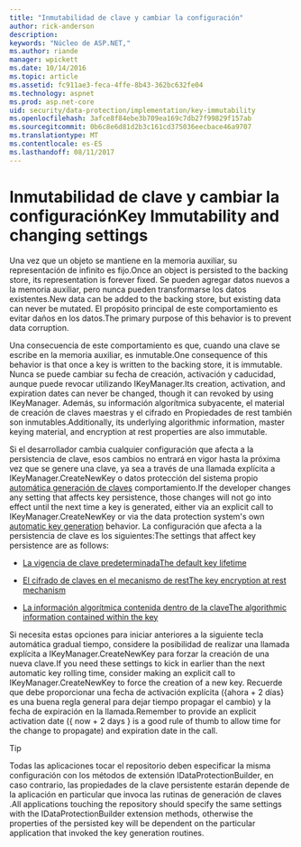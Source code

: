 ```yaml
---
title: "Inmutabilidad de clave y cambiar la configuración"
author: rick-anderson
description: 
keywords: "Núcleo de ASP.NET,"
ms.author: riande
manager: wpickett
ms.date: 10/14/2016
ms.topic: article
ms.assetid: fc911ae3-feca-4ffe-8b43-362bc632fe04
ms.technology: aspnet
ms.prod: asp.net-core
uid: security/data-protection/implementation/key-immutability
ms.openlocfilehash: 3afce8f84ebe3b709ea169c7db27f99829f157ab
ms.sourcegitcommit: 0b6c8e6d81d2b3c161cd375036eecbace46a9707
ms.translationtype: MT
ms.contentlocale: es-ES
ms.lasthandoff: 08/11/2017
---
```

# <a name="key-immutability-and-changing-settings"></a><span data-ttu-id="d8f82-103">Inmutabilidad de clave y cambiar la configuración</span><span class="sxs-lookup"><span data-stu-id="d8f82-103">Key Immutability and changing settings</span></span>

<span data-ttu-id="d8f82-104">Una vez que un objeto se mantiene en la memoria auxiliar, su representación de infinito es fijo.</span><span class="sxs-lookup"><span data-stu-id="d8f82-104">Once an object is persisted to the backing store, its representation is forever fixed.</span></span> <span data-ttu-id="d8f82-105">Se pueden agregar datos nuevos a la memoria auxiliar, pero nunca pueden transformarse los datos existentes.</span><span class="sxs-lookup"><span data-stu-id="d8f82-105">New data can be added to the backing store, but existing data can never be mutated.</span></span> <span data-ttu-id="d8f82-106">El propósito principal de este comportamiento es evitar daños en los datos.</span><span class="sxs-lookup"><span data-stu-id="d8f82-106">The primary purpose of this behavior is to prevent data corruption.</span></span>

<span data-ttu-id="d8f82-107">Una consecuencia de este comportamiento es que, cuando una clave se escribe en la memoria auxiliar, es inmutable.</span><span class="sxs-lookup"><span data-stu-id="d8f82-107">One consequence of this behavior is that once a key is written to the backing store, it is immutable.</span></span> <span data-ttu-id="d8f82-108">Nunca se puede cambiar su fecha de creación, activación y caducidad, aunque puede revocar utilizando IKeyManager.</span><span class="sxs-lookup"><span data-stu-id="d8f82-108">Its creation, activation, and expiration dates can never be changed, though it can revoked by using IKeyManager.</span></span> <span data-ttu-id="d8f82-109">Además, su información algorítmica subyacente, el material de creación de claves maestras y el cifrado en Propiedades de rest también son inmutables.</span><span class="sxs-lookup"><span data-stu-id="d8f82-109">Additionally, its underlying algorithmic information, master keying material, and encryption at rest properties are also immutable.</span></span>

<span data-ttu-id="d8f82-110">Si el desarrollador cambia cualquier configuración que afecta a la persistencia de clave, esos cambios no entrará en vigor hasta la próxima vez que se genere una clave, ya sea a través de una llamada explícita a IKeyManager.CreateNewKey o datos protección del sistema propio [automática generación de claves](key-management.md#data-protection-implementation-key-management) comportamiento.</span><span class="sxs-lookup"><span data-stu-id="d8f82-110">If the developer changes any setting that affects key persistence, those changes will not go into effect until the next time a key is generated, either via an explicit call to IKeyManager.CreateNewKey or via the data protection system's own [automatic key generation](key-management.md#data-protection-implementation-key-management) behavior.</span></span> <span data-ttu-id="d8f82-111">La configuración que afecta a la persistencia de clave es los siguientes:</span><span class="sxs-lookup"><span data-stu-id="d8f82-111">The settings that affect key persistence are as follows:</span></span>

* [<span data-ttu-id="d8f82-112">La vigencia de clave predeterminada</span><span class="sxs-lookup"><span data-stu-id="d8f82-112">The default key lifetime</span></span>](key-management.md#data-protection-implementation-key-management)

* [<span data-ttu-id="d8f82-113">El cifrado de claves en el mecanismo de rest</span><span class="sxs-lookup"><span data-stu-id="d8f82-113">The key encryption at rest mechanism</span></span>](key-encryption-at-rest.md#data-protection-implementation-key-encryption-at-rest)

* [<span data-ttu-id="d8f82-114">La información algorítmica contenida dentro de la clave</span><span class="sxs-lookup"><span data-stu-id="d8f82-114">The algorithmic information contained within the key</span></span>](../configuration/overview.md#data-protection-changing-algorithms)

<span data-ttu-id="d8f82-115">Si necesita estas opciones para iniciar anteriores a la siguiente tecla automática gradual tiempo, considere la posibilidad de realizar una llamada explícita a IKeyManager.CreateNewKey para forzar la creación de una nueva clave.</span><span class="sxs-lookup"><span data-stu-id="d8f82-115">If you need these settings to kick in earlier than the next automatic key rolling time, consider making an explicit call to IKeyManager.CreateNewKey to force the creation of a new key.</span></span> <span data-ttu-id="d8f82-116">Recuerde que debe proporcionar una fecha de activación explícita ({ahora + 2 días} es una buena regla general para dejar tiempo propagar el cambio) y la fecha de expiración en la llamada.</span><span class="sxs-lookup"><span data-stu-id="d8f82-116">Remember to provide an explicit activation date ({ now + 2 days } is a good rule of thumb to allow time for the change to propagate) and expiration date in the call.</span></span>

>[!TIP]
> <span data-ttu-id="d8f82-117">Todas las aplicaciones tocar el repositorio deben especificar la misma configuración con los métodos de extensión IDataProtectionBuilder, en caso contrario, las propiedades de la clave persistente estarán depende de la aplicación en particular que invoca las rutinas de generación de claves .</span><span class="sxs-lookup"><span data-stu-id="d8f82-117">All applications touching the repository should specify the same settings with the IDataProtectionBuilder extension methods, otherwise the properties of the persisted key will be dependent on the particular application that invoked the key generation routines.</span></span>
